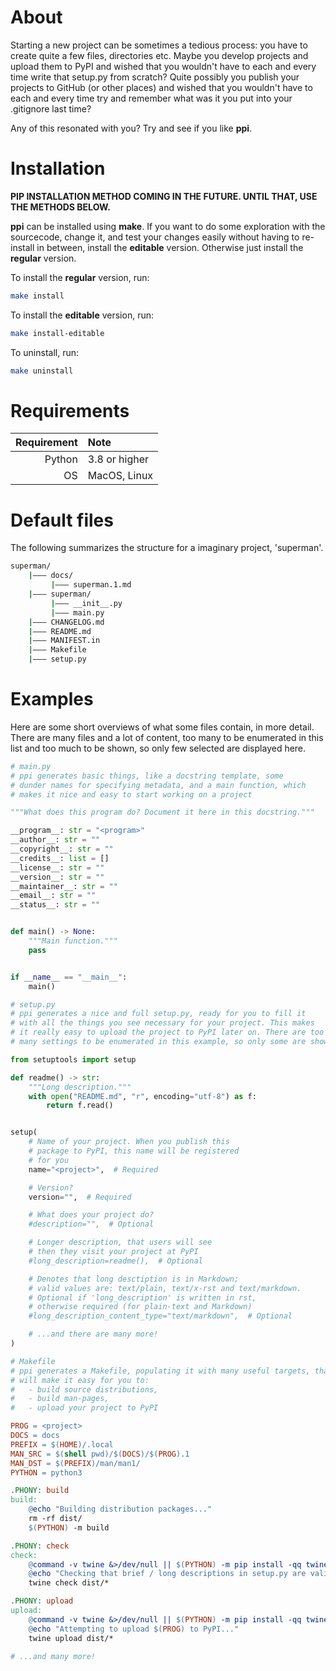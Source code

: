# About
Starting  a new project can be sometimes a tedious process: you have to create
quite a few files, directories etc. Maybe you develop projects and upload them
to PyPI and wished that you wouldn't have to each and every time write that
setup.py from scratch? Quite possibly you publish your projects to GitHub (or
other places) and wished that you wouldn't have to each and every time try and
remember what was it you put into your .gitignore last time?

Any of this resonated with you? Try and see if you like **ppi**.

# Installation
**PIP INSTALLATION METHOD COMING IN THE FUTURE. UNTIL THAT, USE THE METHODS BELOW.**

**ppi** can be installed using **make**. If you want to do some exploration with
the sourcecode, change it, and test your changes easily without having to
re-install in between, install the **editable** version. Otherwise just install
the **regular** version.

To install the **regular** version, run:
``` bash
make install
```

To install the **editable** version, run:
``` bash
make install-editable
```

To uninstall, run:
``` bash
make uninstall
```

# Requirements
| Requirement  | Note          |
| -----------: | :------------ |
| Python       | 3.8 or higher |
| OS           | MacOS, Linux  |

# Default files
The following summarizes the structure for a imaginary project, 'superman'.

``` bash
superman/
    |——— docs/
         |——— superman.1.md
    |——— superman/
	     |——— __init__.py
	     |——— main.py
    |——— CHANGELOG.md
    |——— README.md
    |——— MANIFEST.in
    |——— Makefile
    |——— setup.py
```

# Examples
Here are some short overviews of what some files contain, in more detail. There
are many files and a lot of content, too many to be enumerated in this list and
too much to be shown, so only few selected are displayed here.

``` python
# main.py
# ppi generates basic things, like a docstring template, some
# dunder names for specifying metadata, and a main function, which
# makes it nice and easy to start working on a project

"""What does this program do? Document it here in this docstring."""

__program__: str = "<program>"
__author__: str = ""
__copyright__: str = ""
__credits__: list = []
__license__: str = ""
__version__: str = ""
__maintainer__: str = ""
__email__: str = ""
__status__: str = ""


def main() -> None:
    """Main function."""
    pass


if __name__ == "__main__":
    main()
```

``` python
# setup.py
# ppi generates a nice and full setup.py, ready for you to fill it
# with all the things you see necessary for your project. This makes
# it really easy to upload the project to PyPI later on. There are too
# many settings to be enumerated in this example, so only some are shown here

from setuptools import setup

def readme() -> str:
    """Long description."""
    with open("README.md", "r", encoding="utf-8") as f:
        return f.read()


setup(
    # Name of your project. When you publish this
    # package to PyPI, this name will be registered
    # for you
    name="<project>",  # Required

    # Version?
    version="",  # Required

    # What does your project do?
    #description="",  # Optional

    # Longer description, that users will see
    # then they visit your project at PyPI
    #long_description=readme(),  # Optional

    # Denotes that long desctiption is in Markdown;
    # valid values are: text/plain, text/x-rst and text/markdown.
    # Optional if 'long_description' is written in rst,
    # otherwise required (for plain-text and Markdown)
    #long_description_content_type="text/markdown",  # Optional

    # ...and there are many more!
)
```

``` makefile
# Makefile
# ppi generates a Makefile, populating it with many useful targets, that
# will make it easy for you to:
#   - build source distributions,
#   - build man-pages,
#   - upload your project to PyPI

PROG = <project>
DOCS = docs
PREFIX = $(HOME)/.local
MAN_SRC = $(shell pwd)/$(DOCS)/$(PROG).1
MAN_DST = $(PREFIX)/man/man1/
PYTHON = python3

.PHONY: build
build:
	@echo "Building distribution packages..."
	rm -rf dist/
	$(PYTHON) -m build

.PHONY: check
check:
	@command -v twine &>/dev/null || $(PYTHON) -m pip install -qq twine
	@echo "Checking that brief / long descriptions in setup.py are valid..."
	twine check dist/*

.PHONY: upload
upload:
	@command -v twine &>/dev/null || $(PYTHON) -m pip install -qq twine
	@echo "Attempting to upload $(PROG) to PyPI..."
	twine upload dist/*

# ...and many more!
```
